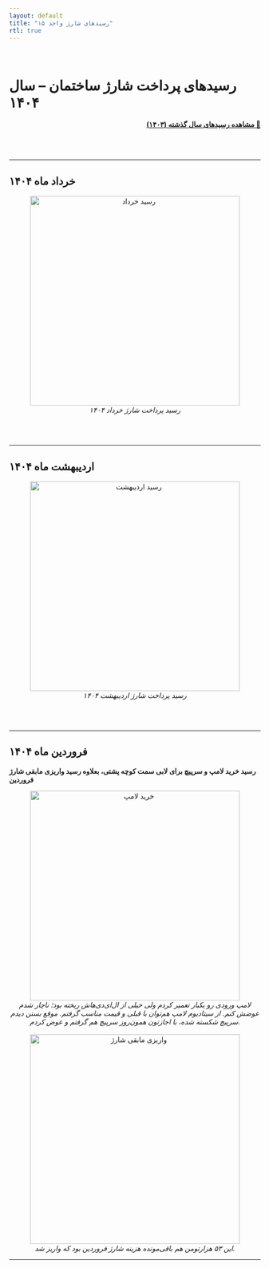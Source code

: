 ```yaml
---
layout: default
title: "رسیدهای شارژ واحد ۱۵"
rtl: true
---  
```


<br>  

# رسیدهای پرداخت شارژ ساختمان – سال ۱۴۰۴

<div dir="rtl" align="right">
<a href="./another-page.html"><strong> 💎 مشاهده رسید‌های سال گذشته (۱۴۰۳)</strong></a>
</div>  

<br><br>   

---  

## خرداد ماه ۱۴۰۴

<div align="center">
  <img src="./assets/images/pay/Khordad-1404.jpg" alt="رسید خرداد" width="420px"/>
  <br>
  <em>رسید پرداخت شارژ خرداد ۱۴۰۴</em>
</div>  

<br><br>   

---

## اردیبهشت ماه ۱۴۰۴

<div align="center">
  <img src="./assets/images/pay/Ordibehesht-1404.jpg" alt="رسید اردیبهشت" width="420px"/>
  <br>
  <em>رسید پرداخت شارژ اردیبهشت ۱۴۰۴</em>
</div>  

<br><br>   

---

## فروردین ماه ۱۴۰۴

**رسید خرید لامپ و سرپیچ برای لابی سمت کوچه پشتی، بعلاوه رسید واریزی مابقی شارژ فروردین**

<div align="center">
  <img src="./assets/images/pay/farvardin-1.jpg" alt="خرید لامپ" width="420px"/>
  <br>
  <em>لامپ ورودی رو یکبار تعمیر کردم ولی خیلی از ال‌ای‌دی‌هاش ریخته بود؛ ناچار شدم عوضش کنم. از سیتادیوم لامپ هم‌توان با قبلی و قیمت مناسب گرفتم. موقع بستن دیدم سرپیچ شکسته شده، با اجازتون همون‌روز سرپیچ هم گرفتم و عوض کردم.</em>
</div>

<br>  

<div align="center">
  <img src="./assets/images/pay/farvardin-2.jpg" alt="واریزی مابقی شارژ" width="420px"/>
  <br>
  <em>این ۵۳ هزارتومن هم باقی‌مونده هزینه شارژ فروردین بود که واریز شد.</em>
</div>

---
